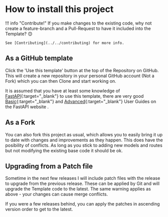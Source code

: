 # How to install this project

!!! info "Contribute!"
    If you make changes to the existing code, why not create a
    feature-branch and a Pull-Request to have it included into the Template? 😊

    See [Contributing](../../contributing) for more info.

## As a GitHub template

Click the 'Use this template' button at the top of the Repository on GitHub.
This will create a new repository in your personal GitHub account (Not a Fork)
which you can then Clone and start working on.

It is assumed that you have at least some knowledge of
[FastAPI](https://fastapi.tiangolo.com/){:target="_blank"} to use this template,
there are very good
[Basic](https://fastapi.tiangolo.com/tutorial/){:target="_blank"} and
[Advanced](https://fastapi.tiangolo.com/advanced/){:target="_blank"} User Guides
on the FastAPI website .

## As a Fork

You can also fork this project as usual, which allows you to easily bring it up
to date with changes and improvements as they happen. This does have the
posibility of conflicts. As long as you stick to adding new models and routes
but not modifying the existing base code it should be ok.

## Upgrading from a Patch file

Sometime in the next few releases I will include patch files with the release to
upgrade from the previous release. These can be applied by Git and will upgrade
the Template code to the latest. The same warning applies as above - your
changes can cause merge conflicts.

If you were a few releases behind, you can apply the patches in ascending
version order to get to the latest.
